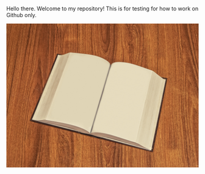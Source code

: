 #
Hello there.
Welcome to my repository! 
This is for testing for how to work on Github only.

![alt text](book.jpg)

